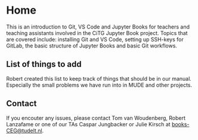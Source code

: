 # Home

This is an introduction to Git, VS Code and Jupyter Books for teachers and teaching assistants involved in the CiTG Jupyter Book project. Topics that are covered include: installing Git and VS Code, setting up SSH-keys for GitLab, the basic structure of Jupyter Books and basic Git workflows. 

## List of things to add

Robert created this list to keep track of things that should be in our manual. Especially the small problems we have run into in MUDE and other projects.



## Contact
If you encouter any issues, please contact Tom van Woudenberg, Robert Lanzafame or one of our TAs Caspar Jungbacker or Julie Kirsch at books-CEG@tudelt.nl.
